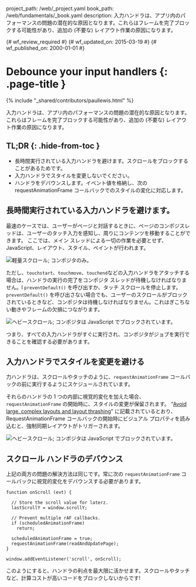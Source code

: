project_path: /web/_project.yaml
book_path: /web/fundamentals/_book.yaml
description: 入力ハンドラは、アプリ内のパフォーマンスの問題の潜在的な原因となります。これらはフレームを完了ブロックする可能性があり、追加の (不要な) レイアウト作業の原因になります。

{# wf_review_required #}
{# wf_updated_on: 2015-03-19 #}
{# wf_published_on: 2000-01-01 #}

# Debounce your input handlers {: .page-title }

{% include "_shared/contributors/paullewis.html" %}


入力ハンドラは、アプリ内のパフォーマンスの問題の潜在的な原因となります。これらはフレームを完了ブロックする可能性があり、追加の (不要な) レイアウト作業の原因になります。

## TL;DR {: .hide-from-toc }
- 長時間実行されている入力ハンドラを避けます。スクロールをブロックすることがあるためです。
- 入力ハンドラでスタイルを変更しないでください。
- ハンドラをデバウンスします。イベント値を格納し、次の requestAnimationFrame コールバックでのスタイルの変化に対応します。


## 長時間実行されている入力ハンドラを避けます。

最速のケースでは、ユーザーがページと対話するときに、ページのコンポジスレッドは、ユーザーのタッチ入力を感知し、周りにコンテンツを移動することができます。 ここでは、メイン スレッドによる一切の作業を必要とせず、JavaScript、レイアウト、スタイル、ペイントが行われます。

<img src="images/debounce-your-input-handlers/compositor-scroll.jpg" class="center" alt="軽量スクロール; コンポジタのみ。">

ただし、`touchstart`、`touchmove`、`touchend`などの入力ハンドラをアタッチする場合は、ハンドラの実行の完了をコンポジタ スレッドが待機しなければなりません。l `preventDefault()` を呼び出すか、タッチ スクロールを停止します。 `preventDefault()` を呼び出さない場合でも、ユーザーのスクロールがブロックされているときなど、コンポジタは待機しなければなりません。これはぎこちない動きやフレームの欠損につながります。

<img src="images/debounce-your-input-handlers/ontouchmove.jpg" class="center" alt="ヘビースクロール; コンポジタは JavaScript でブロックされています。">

つまり、すべての入力ハンドラがすぐに実行され、コンポジタがジョブを実行できることを確認する必要があります。

## 入力ハンドラでスタイルを変更を避ける

力ハンドラは、スクロールやタッチのように、`requestAnimationFrame` コールバックの前に実行するようにスケジュールされています。

それらのハンドラの 1 つの内部に視覚的変化を加えた場合、`requestAnimationFrame` の開始時に、スタイルの変更が保留されます。 “[Avoid large, complex layouts and layout thrashing](avoid-large-complex-layouts-and-layout-thrashing)” に記載されているとおり、RequestAnimationFrame コールバックの開始時にビジュアル プロパティを読み込むと、強制同期レイアウトがトリガーされます。

<img src="images/debounce-your-input-handlers/frame-with-input.jpg" class="center" alt="ヘビースクロール; コンポジタは JavaScript でブロックされています。">

## スクロール ハンドラのデバウンス

上記の両方の問題の解決方法は同じです。常に次の `requestAnimationFrame` コールバックに視覚的変化をデバウンスする必要があります。


    function onScroll (evt) {
    
      // Store the scroll value for laterz.
      lastScrollY = window.scrollY;
    
      // Prevent multiple rAF callbacks.
      if (scheduledAnimationFrame)
        return;
    
      scheduledAnimationFrame = true;
      requestAnimationFrame(readAndUpdatePage);
    }
    
    window.addEventListener('scroll', onScroll);
    

このようにすると、ハンドラの利点を最大限に活かせます。スクロールやタッチなど、計算コストが高いコードをブロックしないからです!


